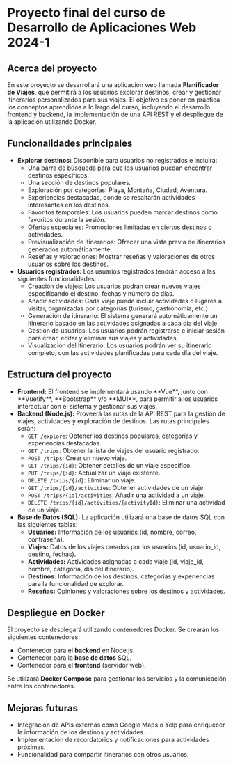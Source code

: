 # Proyecto final del curso de Desarrollo de Aplicaciones Web 2024-1

## Acerca del proyecto

En este proyecto se desarrollará una aplicación web llamada **Planificador de Viajes**, que permitirá a los usuarios explorar destinos, crear y gestionar itinerarios personalizados para sus viajes. El objetivo es poner en práctica los conceptos aprendidos a lo largo del curso, incluyendo el desarrollo frontend y backend, la implementación de una API REST y el despliegue de la aplicación utilizando Docker.

## Funcionalidades principales

<ul>
  <li><strong>Explorar destinos:</strong> Disponible para usuarios no registrados e incluirá:
    <ul>
      <li>Una barra de búsqueda para que los usuarios puedan encontrar destinos específicos.</li>
      <li>Una sección de destinos populares.</li>
      <li>Exploración por categorías: Playa, Montaña, Ciudad, Aventura.</li>
      <li>Experiencias destacadas, donde se resaltarán actividades interesantes en los destinos.</li>
      <li>Favoritos temporales: Los usuarios pueden marcar destinos como favoritos durante la sesión.</li>
      <li>Ofertas especiales: Promociones limitadas en ciertos destinos o actividades.</li>
      <li>Previsualización de itinerarios: Ofrecer una vista previa de itinerarios generados automáticamente.</li>
      <li>Reseñas y valoraciones: Mostrar reseñas y valoraciones de otros usuarios sobre los destinos.</li>
    </ul>
  </li>
  <li><strong>Usuarios registrados:</strong> Los usuarios registrados tendrán acceso a las siguientes funcionalidades:
    <ul>
      <li>Creación de viajes: Los usuarios podrán crear nuevos viajes especificando el destino, fechas y número de días.</li>
      <li>Añadir actividades: Cada viaje puede incluir actividades o lugares a visitar, organizadas por categorías (turismo, gastronomía, etc.).</li>
      <li>Generación de itinerario: El sistema generará automáticamente un itinerario basado en las actividades asignadas a cada día del viaje.</li>
      <li>Gestión de usuarios: Los usuarios podrán registrarse e iniciar sesión para crear, editar y eliminar sus viajes y actividades.</li>
      <li>Visualización del itinerario: Los usuarios podrán ver su itinerario completo, con las actividades planificadas para cada día del viaje.</li>
    </ul>
  </li>
</ul>

## Estructura del proyecto

<ul>
  <li><strong>Frontend:</strong> El frontend se implementará usando **Vue**, junto con **Vuetify**, **Bootstrap** y/o **MUI**, para permitir a los usuarios interactuar con el sistema y gestionar sus viajes.</li>
  <li><strong>Backend (Node.js):</strong> Proveerá las rutas de la API REST para la gestión de viajes, actividades y exploración de destinos. Las rutas principales serán:
    <ul>
      <li><code>GET /explore</code>: Obtener los destinos populares, categorías y experiencias destacadas.</li>
      <li><code>GET /trips</code>: Obtener la lista de viajes del usuario registrado.</li>
      <li><code>POST /trips</code>: Crear un nuevo viaje.</li>
      <li><code>GET /trips/{id}</code>: Obtener detalles de un viaje específico.</li>
      <li><code>PUT /trips/{id}</code>: Actualizar un viaje existente.</li>
      <li><code>DELETE /trips/{id}</code>: Eliminar un viaje.</li>
      <li><code>GET /trips/{id}/activities</code>: Obtener actividades de un viaje.</li>
      <li><code>POST /trips/{id}/activities</code>: Añadir una actividad a un viaje.</li>
      <li><code>DELETE /trips/{id}/activities/{activityId}</code>: Eliminar una actividad de un viaje.</li>
    </ul>
  </li>
  <li><strong>Base de Datos (SQL):</strong> La aplicación utilizará una base de datos SQL con las siguientes tablas:
    <ul>
      <li><strong>Usuarios:</strong> Información de los usuarios (id, nombre, correo, contraseña).</li>
      <li><strong>Viajes:</strong> Datos de los viajes creados por los usuarios (id, usuario_id, destino, fechas).</li>
      <li><strong>Actividades:</strong> Actividades asignadas a cada viaje (id, viaje_id, nombre, categoría, día del itinerario).</li>
      <li><strong>Destinos:</strong> Información de los destinos, categorías y experiencias para la funcionalidad de explorar.</li>
      <li><strong>Reseñas:</strong> Opiniones y valoraciones sobre los destinos y actividades.</li>
    </ul>
  </li>
</ul>

## Despliegue en Docker

El proyecto se desplegará utilizando contenedores Docker. Se crearán los siguientes contenedores:
<ul>
  <li>Contenedor para el <strong>backend</strong> en Node.js.</li>
  <li>Contenedor para la <strong>base de datos</strong> SQL.</li>
  <li>Contenedor para el <strong>frontend</strong> (servidor web).</li>
</ul>
Se utilizará <strong>Docker Compose</strong> para gestionar los servicios y la comunicación entre los contenedores.

## Mejoras futuras

<ul>
  <li>Integración de APIs externas como Google Maps o Yelp para enriquecer la información de los destinos y actividades.</li>
  <li>Implementación de recordatorios y notificaciones para actividades próximas.</li>
  <li>Funcionalidad para compartir itinerarios con otros usuarios.</li>
</ul>


